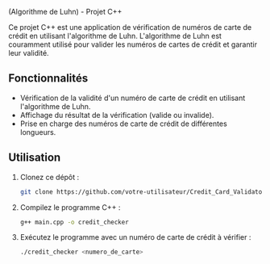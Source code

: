 (Algorithme de Luhn) - Projet C++

Ce projet C++ est une application de vérification de numéros de carte de crédit en utilisant l'algorithme de Luhn. L'algorithme de Luhn est couramment utilisé pour valider les numéros de cartes de crédit et garantir leur validité.

## Fonctionnalités

- Vérification de la validité d'un numéro de carte de crédit en utilisant l'algorithme de Luhn.
- Affichage du résultat de la vérification (valide ou invalide).
- Prise en charge des numéros de carte de crédit de différentes longueurs.

## Utilisation

1. Clonez ce dépôt :
   ```bash
   git clone https://github.com/votre-utilisateur/Credit_Card_Validator.git
2. Compilez le programme C++ :

   ```bash
   g++ main.cpp -o credit_checker


3. Exécutez le programme avec un numéro de carte de crédit à vérifier :
    ```bash
    ./credit_checker <numero_de_carte>
